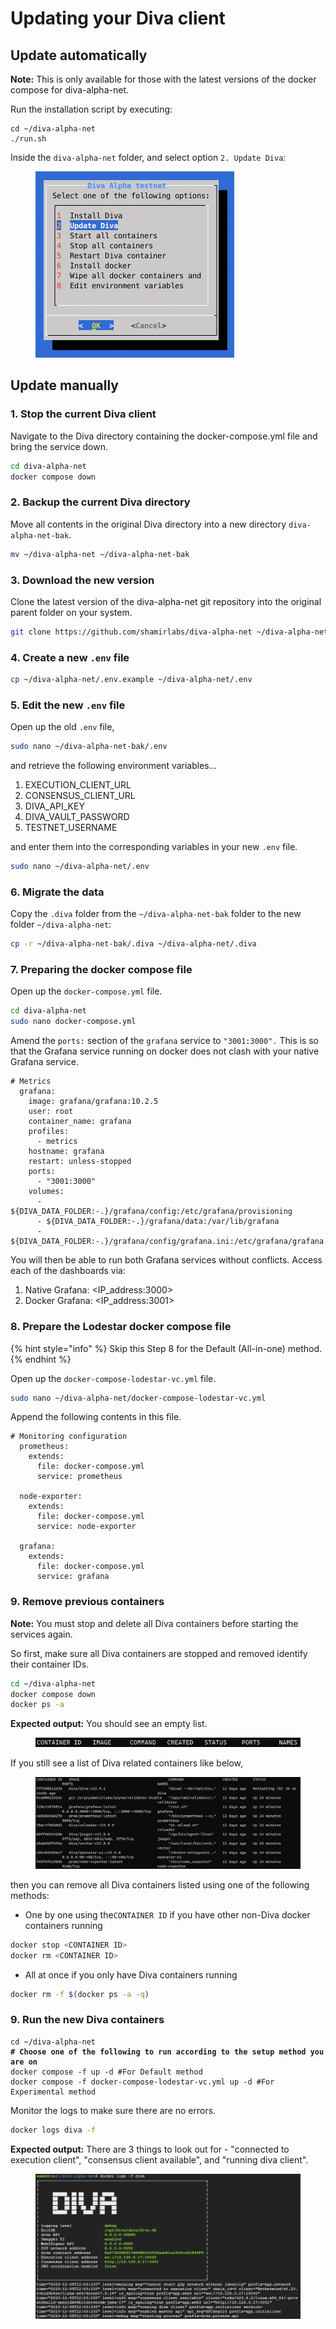 # Updating your Diva client

## Update automatically

**Note:** This is only available for those with the latest versions of the docker compose for diva-alpha-net.

Run the installation script by executing:

```
cd ~/diva-alpha-net
./run.sh
```

Inside the `diva-alpha-net` folder, and select option `2. Update Diva`:

<figure><img src="../../.gitbook/assets/image (26).png" alt="" width="318"><figcaption></figcaption></figure>

## Update manually

### 1. Stop the current Diva client

Navigate to the Diva directory containing the docker-compose.yml file and bring the service down.

```sh
cd diva-alpha-net
docker compose down
```

### 2. Backup the current Diva directory

Move all contents in the original Diva directory into a new directory `diva-alpha-net-bak`.

```sh
mv ~/diva-alpha-net ~/diva-alpha-net-bak
```

### 3. Download the new version&#x20;

Clone the latest version of the diva-alpha-net git repository into the original parent folder on your system.

```sh
git clone https://github.com/shamirlabs/diva-alpha-net ~/diva-alpha-net
```

### 4. Create a new `.env` file

```sh
cp ~/diva-alpha-net/.env.example ~/diva-alpha-net/.env 
```

### 5. Edit the new `.env` file

Open up the old `.env` file,

```sh
sudo nano ~/diva-alpha-net-bak/.env
```

and retrieve the following environment variables...

1. EXECUTION\_CLIENT\_URL
2. CONSENSUS\_CLIENT\_URL
3. DIVA\_API\_KEY
4. DIVA\_VAULT\_PASSWORD
5. TESTNET\_USERNAME

and enter them into the corresponding variables in your new `.env` file.

```sh
sudo nano ~/diva-alpha-net/.env
```

### 6. Migrate the data

Copy the `.diva` folder from the `~/diva-alpha-net-bak` folder to the new folder `~/diva-alpha-net`:

```sh
cp -r ~/diva-alpha-net-bak/.diva ~/diva-alpha-net/.diva
```

### 7. Preparing the docker compose file

Open up the `docker-compose.yml` file.

```sh
cd diva-alpha-net
sudo nano docker-compose.yml
```

Amend the `ports:` section of the `grafana` service to `"3001:3000".` This is so that the Grafana service running on docker does not clash with your native Grafana service.

```
# Metrics
  grafana:
    image: grafana/grafana:10.2.5
    user: root
    container_name: grafana
    profiles:
      - metrics
    hostname: grafana
    restart: unless-stopped
    ports:
      - "3001:3000"
    volumes:
      - ${DIVA_DATA_FOLDER:-.}/grafana/config:/etc/grafana/provisioning
      - ${DIVA_DATA_FOLDER:-.}/grafana/data:/var/lib/grafana
      - ${DIVA_DATA_FOLDER:-.}/grafana/config/grafana.ini:/etc/grafana/grafana.ini
```

You will then be able to run both Grafana services without conflicts. Access each of the dashboards via:&#x20;

1. Native Grafana: \<IP\_address:3000>
2. Docker Grafana: \<IP\_address:3001>&#x20;

### 8. Prepare the Lodestar docker compose file

{% hint style="info" %}
Skip this Step 8 for the Default (All-in-one) method.
{% endhint %}

Open up the `docker-compose-lodestar-vc.yml` file.

```sh
sudo nano ~/diva-alpha-net/docker-compose-lodestar-vc.yml
```

Append the following contents in this file.

```
# Monitoring configuration
  prometheus:
    extends:
      file: docker-compose.yml
      service: prometheus

  node-exporter:
    extends:
      file: docker-compose.yml
      service: node-exporter

  grafana:
    extends:
      file: docker-compose.yml
      service: grafana
```

### 9. Remove previous containers

**Note:** You must stop and delete all Diva containers before starting the services again.

So first, make sure all Diva containers are stopped and removed identify their container IDs. &#x20;

```sh
cd ~/diva-alpha-net
docker compose down
docker ps -a
```

**Expected output:** You should see an empty list.&#x20;

<figure><img src="../../.gitbook/assets/image (28).png" alt=""><figcaption></figcaption></figure>

If you still see a list of Diva related containers like below,

<figure><img src="../../.gitbook/assets/image (27).png" alt=""><figcaption></figcaption></figure>

then you can remove all Diva containers listed using one of the following methods:

* One by one using the`CONTAINER ID` if you have other non-Diva docker containers running

```sh
docker stop <CONTAINER ID>
docker rm <CONTAINER ID>
```

* All at once if you only have Diva containers running

```sh
docker rm -f $(docker ps -a -q)
```

### 9. Run the new Diva containers

<pre class="language-sh"><code class="lang-sh">cd ~/diva-alpha-net
<strong># Choose one of the following to run according to the setup method you are on 
</strong>docker compose -f up -d #For Default method
docker compose -f docker-compose-lodestar-vc.yml up -d #For Experimental method
</code></pre>

Monitor the logs to make sure there are no errors.

```sh
docker logs diva -f
```

**Expected output:** There are 3 things to look out for - "connected to execution client", "consensus client available", and "running diva client".

<figure><img src="../../.gitbook/assets/image (29).png" alt=""><figcaption></figcaption></figure>
